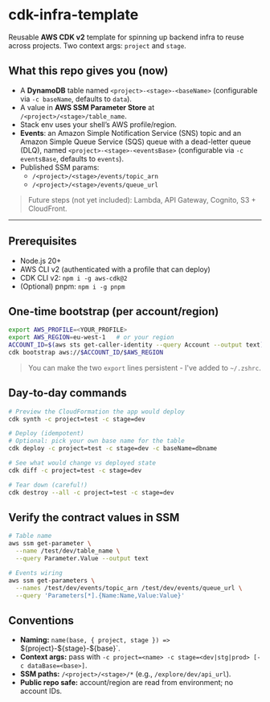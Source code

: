 # cdk-infra-template

Reusable **AWS CDK v2** template for spinning up backend infra to reuse across projects.
Two context args: `project` and `stage`.

## What this repo gives you (now)
* A **DynamoDB** table named `<project>-<stage>-<baseName>` (configurable via `-c baseName`, defaults to `data`).
* A value in **AWS SSM Parameter Store** at `/<project>/<stage>/table_name`.
* Stack env uses your shell’s AWS profile/region.
* **Events**: an Amazon Simple Notification Service (SNS) topic and an Amazon Simple Queue Service (SQS) queue with a dead-letter queue (DLQ), named `<project>-<stage>-<eventsBase>` (configurable via `-c eventsBase`, defaults to `events`).
* Published SSM params:
  - `/<project>/<stage>/events/topic_arn`
  - `/<project>/<stage>/events/queue_url`


> Future steps (not yet included): Lambda, API Gateway, Cognito, S3 + CloudFront.

---

## Prerequisites

* Node.js 20+
* AWS CLI v2 (authenticated with a profile that can deploy)
* CDK CLI v2: `npm i -g aws-cdk@2`
* (Optional) pnpm: `npm i -g pnpm`

## One‑time bootstrap (per account/region)

```bash
export AWS_PROFILE=<YOUR_PROFILE>
export AWS_REGION=eu-west-1   # or your region
ACCOUNT_ID=$(aws sts get-caller-identity --query Account --output text)
cdk bootstrap aws://$ACCOUNT_ID/$AWS_REGION
```

> You can make the two `export` lines persistent - I've added to `~/.zshrc`.

## Day‑to‑day commands

```bash
# Preview the CloudFormation the app would deploy
cdk synth -c project=test -c stage=dev

# Deploy (idempotent)
# Optional: pick your own base name for the table
cdk deploy -c project=test -c stage=dev -c baseName=dbname

# See what would change vs deployed state
cdk diff -c project=test -c stage=dev

# Tear down (careful!)
cdk destroy --all -c project=test -c stage=dev
```

## Verify the contract values in SSM

```bash
# Table name
aws ssm get-parameter \
  --name /test/dev/table_name \
  --query Parameter.Value --output text

# Events wiring
aws ssm get-parameters \
  --names /test/dev/events/topic_arn /test/dev/events/queue_url \
  --query 'Parameters[*].{Name:Name,Value:Value}'
```

## Conventions

* **Naming:** `name(base, { project, stage }) => `\${project}-\${stage}-\${base}\`.
* **Context args:** pass with `-c project=<name> -c stage=<dev|stg|prod> [-c dataBase=<base>]`.
* **SSM paths:** `/<project>/<stage>/*` (e.g., `/explore/dev/api_url`).
* **Public repo safe:** account/region are read from environment; no account IDs.

